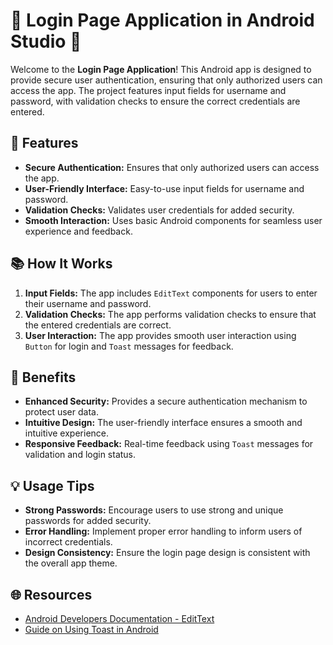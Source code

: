 # 🔐 Login Page Application in Android Studio 📱

Welcome to the **Login Page Application**! This Android app is designed to provide secure user authentication, ensuring that only authorized users can access the app. The project features input fields for username and password, with validation checks to ensure the correct credentials are entered.

## 🌟 Features

- **Secure Authentication:** Ensures that only authorized users can access the app.
- **User-Friendly Interface:** Easy-to-use input fields for username and password.
- **Validation Checks:** Validates user credentials for added security.
- **Smooth Interaction:** Uses basic Android components for seamless user experience and feedback.

## 📚 How It Works

1. **Input Fields:** The app includes `EditText` components for users to enter their username and password.
2. **Validation Checks:** The app performs validation checks to ensure that the entered credentials are correct.
3. **User Interaction:** The app provides smooth user interaction using `Button` for login and `Toast` messages for feedback.

## 🚀 Benefits

- **Enhanced Security:** Provides a secure authentication mechanism to protect user data.
- **Intuitive Design:** The user-friendly interface ensures a smooth and intuitive experience.
- **Responsive Feedback:** Real-time feedback using `Toast` messages for validation and login status.

## 💡 Usage Tips

- **Strong Passwords:** Encourage users to use strong and unique passwords for added security.
- **Error Handling:** Implement proper error handling to inform users of incorrect credentials.
- **Design Consistency:** Ensure the login page design is consistent with the overall app theme.

## 🌐 Resources

- [Android Developers Documentation - EditText](https://developer.android.com/reference/android/widget/EditText)
- [Guide on Using Toast in Android](https://developer.android.com/guide/topics/ui/notifiers/toasts)
